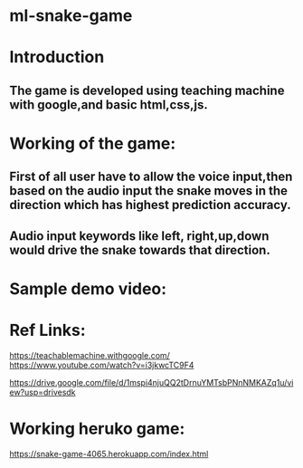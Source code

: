 # ml-snake-game

# Introduction
## The game is developed using teaching machine with google,and basic html,css,js.

# Working of the game:

## First of all user have to allow the voice input,then based on the audio input the snake moves in the direction which has highest prediction accuracy.
## Audio input keywords like left, right,up,down would drive the snake towards that direction.

# Sample demo video:

# Ref Links:
https://teachablemachine.withgoogle.com/
https://www.youtube.com/watch?v=i3jkwcTC9F4

https://drive.google.com/file/d/1mspi4njuQQ2tDrnuYMTsbPNnNMKAZq1u/view?usp=drivesdk

# Working heruko game:
https://snake-game-4065.herokuapp.com/index.html


